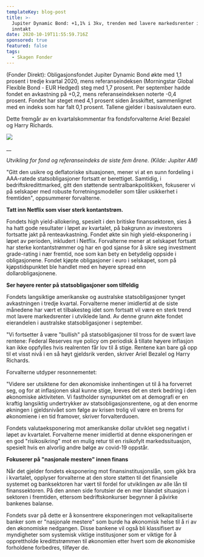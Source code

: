 ```yaml
---
templateKey: blog-post
title: >-
  Jupiter Dynamic Bond: +1,1% i 3kv, trenden med lavere markedsrenter i DM
  inntakt
date: 2020-10-19T11:55:59.716Z
sponsored: true
featured: false
tags:
  - Skagen Fonder
---
```

(Fonder Direkt): Obligasjonsfondet Jupiter Dynamic Bond økte med 1,1 prosent i tredje kvartal 2020, mens referanseindeksen (Morningstar Global Flexible Bond - EUR Hedged) steg med 1,7 prosent. Per september hadde fondet en avkastning på +0,2, mens referanseindeksen noterte -0,4 prosent. Fondet har steget med 4,1 prosent siden årsskiftet, sammenlignet med en indeks som har falt 0,1 prosent. Tallene gjelder i basisvalutaen euro.



Dette fremgår av en kvartalskommentar fra fondsforvalterne Ariel Bezalel og Harry Richards.



![](/img/590300101.png)

__

_Utvikling for fond og referanseindeks de siste fem årene. (Kilde: Jupiter AM)_



"Gitt den usikre og deflatoriske situasjonen, mener vi at en sunn fordeling i AAA-ratede statsobligasjoner fortsatt er berettiget. Samtidig, i bedriftskredittmarked, gitt den støttende sentralbankpolitikken, fokuserer vi på selskaper med robuste forretningsmodeller som tåler usikkerhet i fremtiden", oppsummerer forvalterne.



**Tatt inn Netflix som viser sterk kontantstrøm.**



Fondets high yield-allokering, spesielt i den britiske finanssektoren, sies å ha hatt gode resultater i løpet av kvartalet, på bakgrunn av investorers fortsatte jakt på renteavkastning. Fondet økte sin high yield-eksponering i løpet av perioden, inkludert i Netflix. Forvalterne mener at selskapet fortsatt har sterke kontantstrømmer og har en god sjanse for å sikre seg investment grade-rating i nær fremtid, noe som kan bety en betydelig oppside i obligasjonene. Fondet kjøpte obligasjoner i euro i selskapet, som på kjøpstidspunktet ble handlet med en høyere spread enn dollarobligasjonene.



**Ser høyere renter på statsobligasjoner som tilfeldig**



Fondets langsiktige amerikanske og australske statsobligasjoner tynget avkastningen i tredje kvartal. Forvalterne mener imidlertid at de siste månedene har vært et tilbakesteg idet som fortsatt vil være en sterk trend mot lavere markedsrenter i utviklede land. Av denne grunn økte fondet eierandelen i australske statsobligasjoner i september.



"Vi fortsetter å være "bullish" på statsobligasjoner til tross for de svært lave rentene: Federal Reserves nye policy om periodisk å tillate høyere inflasjon kan ikke oppfylles hvis realrenten får lov til å stige. Rentene kan bare gå opp til et visst nivå i en så høyt gjeldsrik verden, skriver Ariel Bezalel og Harry Richards.



Forvalterne utdyper resonnementet:



"Videre ser utsiktene for den økonomiske innhentingen ut til å ha forverret seg, og for at inflasjonen skal kunne stige, kreves det en sterk bedring i den økonomiske aktiviteten. Vi fastholder synspunktet om at demografi er en kraftig langsiktig undertrykker av statsobligasjonsrentene, og at den enorme økningen i gjeldsnivået som følge av krisen trolig vil være en brems for økonomiene i en tid framover, skriver forvalterduoen.



Fondets valutaeksponering mot amerikanske dollar utviklet seg negativt i løpet av kvartalet. Forvalterne mener imidlertid at denne eksponeringen er en god "risikosikring" mot en mulig retur til en risikofylt markedssituasjon, spesielt hvis en alvorlig andre bølge av covid-19 oppstår.



**Fokuserer på "nasjonale mestere" innen finans**



Når det gjelder fondets eksponering mot finansinstitusjonslån, som gikk bra i kvartalet, opplyser forvalterne at den store støtten til det finansielle systemet og banksektoren har vært til fordel for utviklingen av alle lån til finanssektoren. På den annen side forutsier de en mer blandet situasjon i sektoren i fremtiden, ettersom bedriftskonkurser begynner å påvirke bankenes balanse.



Fondets svar på dette er å konsentrere eksponeringen mot velkapitaliserte banker som er "nasjonale mestere" som burde ha økonomisk helse til å ri av den økonomiske nedgangen. Disse bankene vil også bli klassifisert av myndigheter som systemisk viktige institusjoner som er viktige for å opprettholde kredittstrømmen til økonomien etter hvert som de økonomiske forholdene forbedres, tilføyer de.
